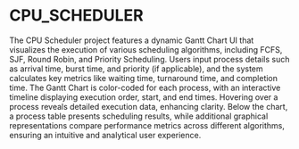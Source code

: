 # CPU_SCHEDULER
The CPU Scheduler project features a dynamic Gantt Chart UI that visualizes the execution of various scheduling algorithms, including FCFS, SJF, Round Robin, and Priority Scheduling. Users input process details such as arrival time, burst time, and priority (if applicable), and the system calculates key metrics like waiting time, turnaround time, and completion time. The Gantt Chart is color-coded for each process, with an interactive timeline displaying execution order, start, and end times. Hovering over a process reveals detailed execution data, enhancing clarity. Below the chart, a process table presents scheduling results, while additional graphical representations compare performance metrics across different algorithms, ensuring an intuitive and analytical user experience.
